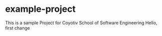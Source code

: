 # example-project
This is a sample Project for Coyotiv School of Software Engineering
Hello, first change